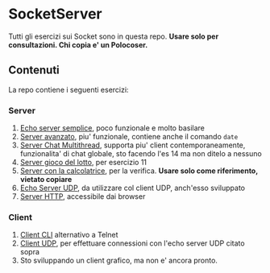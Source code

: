# SocketServer

Tutti gli esercizi sui Socket sono in questa repo.
**Usare solo per consultazioni. Chi copia e' un Polocoser.**

## Contenuti
La repo contiene i seguenti esercizi:
### Server
1. [Echo server semplice](https://github.com/jfbergamo/SocketServer/tree/main/src/server/simple), poco funzionale e molto basilare
2. [Server avanzato](https://github.com/jfbergamo/SocketServer/tree/main/src/server/advanced), piu' funzionale, contiene anche il comando ```date```
3. [Server Chat Multithread](https://github.com/jfbergamo/SocketServer/tree/main/src/server/threaded), supporta piu' client contemporaneamente, funzionalita' di chat globale, sto facendo l'es 14 ma non ditelo a nessuno
4. [Server gioco del lotto](https://github.com/jfbergamo/SocketServer/tree/main/src/server/lotto), per esercizio 11
5. [Server con la calcolatrice](https://github.com/jfbergamo/SocketServer/tree/main/src/server/verifica), per la verifica. **Usare solo come riferimento, vietato copiare**
6. [Echo Server UDP](https://github.com/jfbergamo/SocketServer/tree/main/src/server/udp), da utilizzare col client UDP, anch'esso sviluppato
7. [Server HTTP](https://github.com/jfbergamo/SocketServer/tree/main/src/server/http), accessibile dai browser
### Client
1. [Client CLI](https://github.com/jfbergamo/SocketServer/tree/main/src/client/simple) alternativo a Telnet
2. [Client UDP](https://github.com/jfbergamo/SocketServer/tree/main/src/client/udp), per effettuare connessioni con l'echo server UDP citato sopra
3. Sto sviluppando un client grafico, ma non e' ancora pronto.
